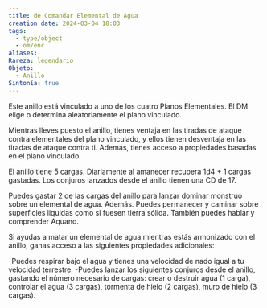 ```yaml
---
title: de Comandar Elemental de Agua
creation date: 2024-03-04 18:03
tags:
  - type/object
  - om/enc
aliases: 
Rareza: legendario
Objeto:
  - Anillo
Sintonía: true
---
```

Este anillo está vinculado a uno de los cuatro Planos Elementales. El DM elige o determina aleatoriamente el plano vinculado.

Mientras lleves puesto el anillo, tienes ventaja en las tiradas de ataque contra elementales del plano vinculado, y ellos tienen desventaja en las tiradas de ataque contra ti. Además, tienes acceso a propiedades basadas en el plano vinculado.

El anillo tiene 5 cargas. Diariamente al amanecer recupera 1d4 + 1 cargas gastadas. Los conjuros lanzados desde el anillo tienen una CD de 17.

Puedes gastar 2 de las cargas del anillo para lanzar dominar monstruo sobre un elemental de agua. Además. Puedes permanecer y caminar sobre superficies liquidas como si fuesen tierra sólida. También puedes hablar y comprender Aquano.

Si ayudas a matar un elemental de agua mientras estás armonizado con el anillo, ganas acceso a las siguientes propiedades adicionales:

-Puedes respirar bajo el agua y tienes una velocidad de nado igual a tu velocidad terrestre.
-Puedes lanzar los siguientes conjuros desde el anillo, gastando el número necesario de cargas: crear o destruir agua (1 carga), controlar el agua (3 cargas), tormenta de hielo (2 cargas), muro de hielo (3 cargas).


